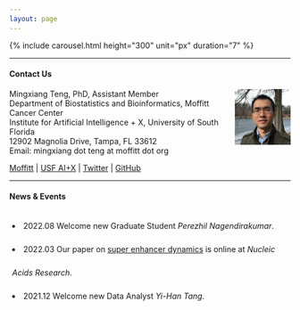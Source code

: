 ```yaml
---
layout: page
---
```


{% include carousel.html height="300" unit="px" duration="7" %}

---

#### Contact Us

<!-- {% include JB/setup %} -->

Mingxiang Teng, PhD, 
<img style="float: right;width:100px;height:100px;" 
src="/assets/themes/twitter/bootstrap/img/jamaicapond.jpg"> 
Assistant Member <br>
Department of Biostatistics and Bioinformatics, Moffitt Cancer Center <br>
Institute for Artificial Intelligence + X, University of South Florida <br>
12902 Magnolia Drive, Tampa, FL 33612 <br>
Email: mingxiang dot teng at moffitt dot org

[Moffitt](https://moffitt.org/research-science/researchers/mingxiang-teng) |
[USF AI+X](https://aix.eng.usf.edu/members.html) |
[Twitter](https://twitter.com/mingxiangteng) |
[GitHub](https://github.com/tenglab)

---

#### News & Events

<div style="height:150px;line-height:3em;overflow:scroll;padding:5px;"> 

<li>2022.08 Welcome new Graduate Student <em>Perezhil Nagendirakumar</em>.</li>
<li>2022.03 Our paper on <a href="https://doi.org/10.1093/nar/gkac141">super enhancer dynamics</a>
	   is online at <em>Nucleic Acids Research</em>.</li>
<li>2021.12 Welcome new Data Analyst <em>Yi-Han Tang</em>.</li>
<li>2021.10 Our paper on <a href="https://doi.org/10.1093/nargab/lqab098">ChIP-seq site-specific variability</a> 
	   is online at <em>NAR Genomics and Bioinformatics</em>.</li>
<li>2020.12 Welcome new Postdoc <em>Xiang Liu</em>.</li>
<li>2020.12 Our paper on <a href="https://doi.org/10.1038/s41467-020-20136-w">enhancer connectome in PEL cancers</a>
	   is online at <em>Nature Communications</em>.</li>
<li>2020.04 Our paper on <a href="https://doi.org/10.1016/j.molcel.2020.03.025">MYC roles in EBV lytic switch</a>
	   is online at <em>Molecular Cell</em>.</li>
<li>2020.01 Welcome new Graduate Student <em>Weiyue Ding</em>.</li>
<li>2019.06 Our paper on <a href="https://doi.org/10.1128/JVI.00226-19">gene profiles under EBV infection</a>
	   is online at <em>Journal of Virology</em>.</li>

</div>
